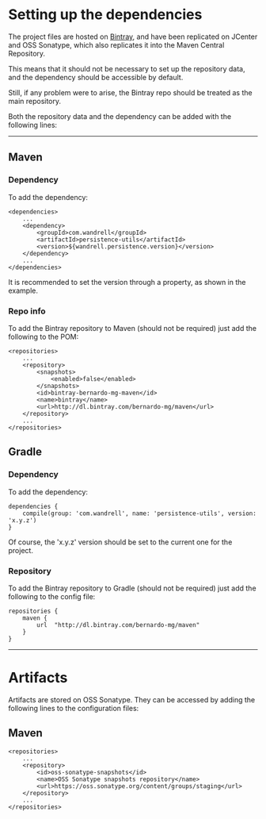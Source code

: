 # Setting up the dependencies

The project files are hosted on [Bintray][bintray], and have been replicated on JCenter and OSS Sonatype, which also replicates it into the Maven Central Repository.

This means that it should not be necessary to set up the repository data, and the dependency should be accessible by default.

Still, if any problem were to arise, the Bintray repo should be treated as the main repository.

Both the repository data and the dependency can be added with the following lines:

---

## Maven

### Dependency

To add the dependency:
	
```
<dependencies>
	...
	<dependency>
		<groupId>com.wandrell</groupId>
		<artifactId>persistence-utils</artifactId>
		<version>${wandrell.persistence.version}</version>
	</dependency>
	...
</dependencies>
```

It is recommended to set the version through a property, as shown in the example.

### Repo info

To add the Bintray repository to Maven (should not be required) just add the following to the POM:

```
<repositories>
	...
	<repository>
		<snapshots>
			<enabled>false</enabled>
		</snapshots>
		<id>bintray-bernardo-mg-maven</id>
		<name>bintray</name>
		<url>http://dl.bintray.com/bernardo-mg/maven</url>
	</repository>
	...
</repositories>
```

## Gradle

### Dependency

To add the dependency:

```
dependencies {
	compile(group: 'com.wandrell', name: 'persistence-utils', version: 'x.y.z')
}
```

Of course, the 'x.y.z' version should be set to the current one for the project.

### Repository

To add the Bintray repository to Gradle (should not be required) just add the following to the config file:

```
repositories {
    maven {
        url  "http://dl.bintray.com/bernardo-mg/maven" 
    }
}
```

---

# Artifacts

Artifacts are stored on OSS Sonatype. They can be accessed by adding the following lines to the configuration files:

## Maven

```
<repositories>
	...
	<repository>
		<id>oss-sonatype-snapshots</id>
		<name>OSS Sonatype snapshots repository</name>
		<url>https://oss.sonatype.org/content/groups/staging</url>
	</repository>
	...
</repositories>
```

[bintray]: https://bintray.com/bernardo-mg/maven/java-patterns/view}Bintray